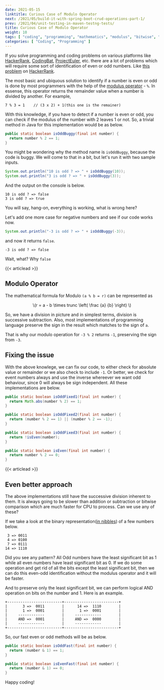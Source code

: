 ```yaml
---
date: 2021-05-15
linktitle: Curious Case of Modulo Operator
next: /2021/05/build-it-with-spring-boot-crud-operations-part-1/
prev: /2021/04/unit-testing-in-maven-testng-tests/
title: Curious Case of Modulo Operator
weight: 10
tags: [ "coding", "programming", "mathematics", "modulus", "bitwise", "binary" ]
categories: [ "Coding", "Programming" ]
---
```



If you solve programming and coding problems on various platforms like [HackerRank][1], [CodingBat][2], [ProjectEuler][3], etc. there are a lot of problems which will require some sort of identification of even or odd numbers. Like [this problem][4] on [HackerRank][1].

The most basic and ubiquous solution to identify if a number is even or odd is done by most programmers with the help of the [modulus operator][5] - `%`. In essense, this operator returns the remainder value when a number is divided by another. For example,

```
7 % 3 = 1    // (3 x 2) + 1(this one is the remainer)
```

With this knowledge, if you have to detect if a number is even or odd, you can check if the modulus of the number with 2 leaves 1 or not. So, a trivial method in Java for this implementation would be as below.

```java
public static boolean isOddBuggy(final int number) {
  return number % 2 == 1;
}
```

You might be wondering why the method name is `isOddBuggy`, because the code is buggy. We will come to that in a bit, but let's run it with two sample inputs.

```java
System.out.println("10 is odd ? => " + isOddBuggy(10));
System.out.println("3 is odd ? => " + isOddBuggy(3));
```

And the output on the console is below.

```
10 is odd ? => false
3 is odd ? => true
```

You will say, hang-on, everything is working, what is wrong here?

Let's add one more case for negative numbers and see if our code works now.

```java
System.out.println("-3 is odd ? => " + isOddBuggy(-3));
```

and now it returns `false`.

```
-3 is odd ? => false
```

Wait, what? Why `false`





{{< articlead >}}

## Modulo Operator

The mathematical formula for Modulo `(a % b = r)` can be represented as

<div class="notification" style="text-align:center;">
  \(r = a - b \times trunc \left( \frac {a} {b} \right) \)
</div>

So, we have a division in picture and in simplest terms, division is successive subtraction. Also, most implementations of programming language preserve the sign in the result which matches to the sign of `a`.

That is why our modulo operation for `-3 % 2` returns `-1`, preserving the sign from `-3`.





## Fixing the issue

With the above knowlege, we can fix our code, to either check for absolute value or remainder or we also check to include `-1`. Or better, we check for event numbers always and use the inverse whereever we want odd behaviour, since 0 will always be sign independent. All these implementations are below.

```java
public static boolean isOddFixed1(final int number) {
  return Math.abs(number % 2) == 1;
}

public static boolean isOddFixed2(final int number) {
  return (number % 2 == 1) || (number % 2 == -1);
}

public static boolean isOddFixed3(final int number) {
  return !isEven(number);
}

public static boolean isEven(final int number) {
  return number % 2 == 0;
}

```





{{< articlead >}}

## Even better approach

The above implementations still have the successive division inherent to them. It is always going to be slower than addition or subtraction or bitwise comparison which are much faster for CPU to process. Can we use any of these?

If we take a look at the binary representation([in nibbles][6]) of a few numbers below.

```
 3 => 0011
 4 => 0100
 7 => 0111
14 => 1110
```

Did you see any pattern? All Odd numbers have the least significant bit as 1 while all even numbers have least significant bit as 0. If we do some operation and get rid of all the bits except the least significant bit, then we can do this even-odd identification without the modulus operator and it will be faster.

And to preserve only the least significant bit, we can perform logical AND operation on bits on the number and 1. Here is an example.

```
+-------------------------+-------------------------+
|       3 =>  0011        |      14 =>  1110        |
|       1 =>  0001        |       1 =>  0001        |
|     ------------        |     ------------        |
|     AND =>  0001        |     AND =>  0000        |
|     ------------        |     ------------        |
+-------------------------+-------------------------+
```

So, our fast even or odd methods will be as below.

```java
public static boolean isOddFast(final int number) {
  return (number & 1) == 1;
}

public static boolean isEvenFast(final int number) {
  return (number & 1) == 0;
}
```

Happy coding!




  [1]: https://www.hackerrank.com
  [2]: https://codingbat.com/java
  [3]: https://projecteuler.net/archives
  [4]: https://www.hackerrank.com/challenges/java-if-else/problem
  [5]: https://en.wikipedia.org/wiki/Modulo_operation
  [6]: https://en.wikipedia.org/wiki/Nibble

